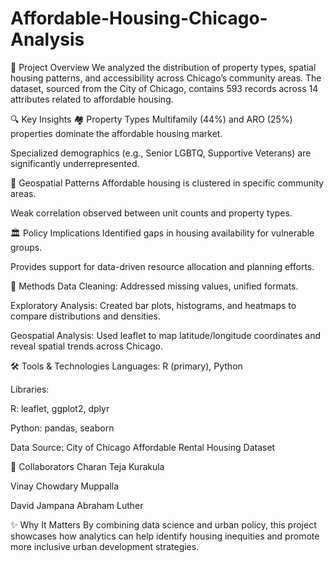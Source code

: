# Affordable-Housing-Chicago-Analysis

📌 Project Overview
We analyzed the distribution of property types, spatial housing patterns, and accessibility across Chicago’s community areas. The dataset, sourced from the City of Chicago, contains 593 records across 14 attributes related to affordable housing.

🔍 Key Insights
🏘️ Property Types
Multifamily (44%) and ARO (25%) properties dominate the affordable housing market.

Specialized demographics (e.g., Senior LGBTQ, Supportive Veterans) are significantly underrepresented.

📍 Geospatial Patterns
Affordable housing is clustered in specific community areas.

Weak correlation observed between unit counts and property types.

🏛️ Policy Implications
Identified gaps in housing availability for vulnerable groups.

Provides support for data-driven resource allocation and planning efforts.

🧠 Methods
Data Cleaning: Addressed missing values, unified formats.

Exploratory Analysis: Created bar plots, histograms, and heatmaps to compare distributions and densities.

Geospatial Analysis: Used leaflet to map latitude/longitude coordinates and reveal spatial trends across Chicago.

🛠️ Tools & Technologies
Languages: R (primary), Python

Libraries:

R: leaflet, ggplot2, dplyr

Python: pandas, seaborn

Data Source: City of Chicago Affordable Rental Housing Dataset

👥 Collaborators
Charan Teja Kurakula

Vinay Chowdary Muppalla

David Jampana Abraham Luther

✨ Why It Matters
By combining data science and urban policy, this project showcases how analytics can help identify housing inequities and promote more inclusive urban development strategies.


